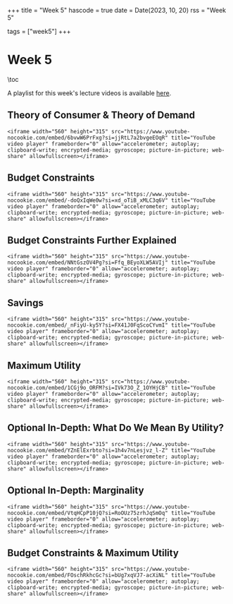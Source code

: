 +++
title = "Week 5"
hascode = true
date = Date(2023, 10, 20)
rss = "Week 5"

tags = ["week5"]
+++


# Week 5

\toc

A playlist for this week's lecture videos is available [here](https://www.youtube.com/playlist?list=PLBl3tyVmUuVivmLxUppkPHLOVf8TbtGNY).

## Theory of Consumer & Theory of Demand

~~~
<iframe width="560" height="315" src="https://www.youtube-nocookie.com/embed/6bvwW6PrFxg?si=jjRtL7a2bvgeEOqR" title="YouTube video player" frameborder="0" allow="accelerometer; autoplay; clipboard-write; encrypted-media; gyroscope; picture-in-picture; web-share" allowfullscreen></iframe>
~~~


## Budget Constraints

~~~
<iframe width="560" height="315" src="https://www.youtube-nocookie.com/embed/-doQxIqWe0w?si=xd_oTiB_xMLC3q6V" title="YouTube video player" frameborder="0" allow="accelerometer; autoplay; clipboard-write; encrypted-media; gyroscope; picture-in-picture; web-share" allowfullscreen></iframe>
~~~

## Budget Constraints Further Explained

~~~
<iframe width="560" height="315" src="https://www.youtube-nocookie.com/embed/NNtGszOV4Pg?si=Ffq_BEyoXLW5AVIj" title="YouTube video player" frameborder="0" allow="accelerometer; autoplay; clipboard-write; encrypted-media; gyroscope; picture-in-picture; web-share" allowfullscreen></iframe>
~~~


## Savings

~~~
<iframe width="560" height="315" src="https://www.youtube-nocookie.com/embed/_nFiyU-ky5Y?si=FX41J0FqScoCYvmI" title="YouTube video player" frameborder="0" allow="accelerometer; autoplay; clipboard-write; encrypted-media; gyroscope; picture-in-picture; web-share" allowfullscreen></iframe>
~~~


## Maximum Utility

~~~
<iframe width="560" height="315" src="https://www.youtube-nocookie.com/embed/1CGj9o_ORFM?si=IVk73O_Z_1OYHjCB" title="YouTube video player" frameborder="0" allow="accelerometer; autoplay; clipboard-write; encrypted-media; gyroscope; picture-in-picture; web-share" allowfullscreen></iframe>
~~~


## Optional In-Depth: What Do We Mean By Utility?

~~~
<iframe width="560" height="315" src="https://www.youtube-nocookie.com/embed/YZnElExrbto?si=1h4v7nLesjvz_l-Z" title="YouTube video player" frameborder="0" allow="accelerometer; autoplay; clipboard-write; encrypted-media; gyroscope; picture-in-picture; web-share" allowfullscreen></iframe>
~~~


## Optional In-Depth: Marginality

~~~
<iframe width="560" height="315" src="https://www.youtube-nocookie.com/embed/VtqHCpP10jQ?si=RoOUz75zrhJqSmOq" title="YouTube video player" frameborder="0" allow="accelerometer; autoplay; clipboard-write; encrypted-media; gyroscope; picture-in-picture; web-share" allowfullscreen></iframe>
~~~


## Budget Constraints & Maximum Utility

~~~
<iframe width="560" height="315" src="https://www.youtube-nocookie.com/embed/FOschRkhcGc?si=bUg7xqVJ7-acXiNL" title="YouTube video player" frameborder="0" allow="accelerometer; autoplay; clipboard-write; encrypted-media; gyroscope; picture-in-picture; web-share" allowfullscreen></iframe>
~~~
